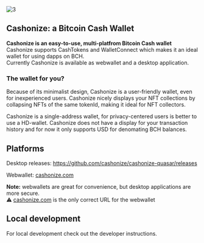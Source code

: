 ![3](https://github.com/cashonize/cashonize-quasar/assets/53938059/fd6b8244-76ba-4d3d-9b84-c757e0fb0e21)

## Cashonize: a Bitcoin Cash Wallet

**Cashonize is an easy-to-use, multi-platfrom Bitcoin Cash wallet** <br>
Cashonize supports CashTokens and WalletConnect which makes it an ideal wallet for using dapps on BCH. <br>
Currently Cashonize is available as webwallet and a desktop application. <br>


### The wallet for you?

Because of its minimalist design, Cashonize is a user-friendly wallet, even for inexperienced users.
Cashonize nicely displays your NFT collections by collapsing NFTs of the same tokenId, making it ideal for NFT collectors.

Cashonize is a single-address wallet, for privacy-centered users is better to use a HD-wallet.
Cashonize does not have a display for your transaction history and for now it only supports USD for denomating BCH balances.

## Platforms

Desktop releases: https://github.com/cashonize/cashonize-quasar/releases

Webwallet: [cashonize.com](cashonize.com) 

**Note:** webwallets are great for convenience, but desktop applications are more secure. <br>
⚠️ [cashonize.com](cashonize.com) is the only correct URL for the webwallet

## Local development

For local development check out the developer instructions.
